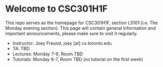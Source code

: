 # Welcome to CSC301H1F #

This repo serves as the homepage for CSC301H1F, section L5101 (i.e. The Monday evening section).
This page will contain general information and important announcements, please make sure to visit it regularly.

 * Instructor: Joey Freund, joey [at] cs.toronto.edu
 * TA: TBD
 * Lectures: Monday 7-9, Room TBD
 * Tutorials: Monday 6-7, Room TBD (no tutorial on the first week)



